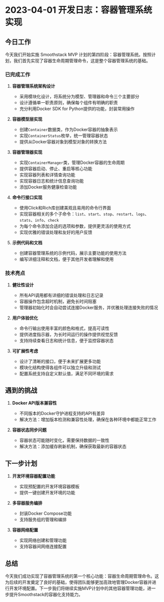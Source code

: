 # 2023-04-01 开发日志：容器管理系统实现

## 今日工作

今天我们开始实施 Smoothstack MVP 计划的第四阶段：容器管理系统。按照计划，我们首先实现了容器生命周期管理命令，这是整个容器管理系统的基础。

### 已完成工作

1. **容器管理系统架构设计**
   - 采用模块化设计，将系统分为模型、管理器和命令三个主要部分
   - 设计遵循单一职责原则，确保每个组件有明确的职责
   - 充分利用Docker SDK for Python提供的功能，封装常用操作

2. **容器模型层实现**
   - 创建`Container`数据类，作为Docker容器的抽象表示
   - 实现`ContainerStatus`枚举，统一管理容器状态
   - 提供从Docker容器对象到模型对象的转换方法

3. **容器管理器实现**
   - 实现`ContainerManager`类，管理Docker容器的生命周期
   - 提供容器启动、停止、重启等核心功能
   - 实现容器列表和详情查询功能
   - 实现容器日志和统计信息查询功能
   - 添加Docker服务健康检查功能

4. **命令行接口实现**
   - 使用Click和Rich库创建美观且易用的命令行界面
   - 实现容器相关的多个子命令：`list`、`start`、`stop`、`restart`、`logs`、`stats`、`info`、`check`
   - 为每个命令添加合适的选项和参数，提供更灵活的使用方式
   - 实现优雅的错误处理和友好的用户反馈

5. **示例代码和文档**
   - 创建容器管理系统的示例代码，展示主要功能的使用方法
   - 编写详细注释和文档，便于其他开发者理解和使用

### 技术亮点

1. **健壮性设计**
   - 所有API调用都有详细的错误处理和日志记录
   - 容器操作包含超时机制，避免长时间阻塞
   - 管理器初始化时会自动尝试连接Docker服务，并优雅处理连接失败的情况

2. **用户体验优化**
   - 命令行输出使用丰富的颜色和格式，提高可读性
   - 提供进度指示器，为长时间运行的操作提供视觉反馈
   - 支持持续查看日志和统计信息，便于监控容器状态

3. **可扩展性考虑**
   - 设计了清晰的接口，便于未来扩展更多功能
   - 模块化结构使得各组件可以独立升级和测试
   - 配置系统支持自定义默认值，满足不同环境的需求

## 遇到的挑战

1. **Docker API版本兼容性**
   - 不同版本的Docker守护进程支持的API有差异
   - 解决方法：增加版本检测和兼容性处理，确保在各种环境中都能正常工作

2. **容器状态同步问题**
   - 容器状态可能随时变化，需要保持数据的一致性
   - 解决方法：添加缓存刷新机制，确保获取最新的容器状态

## 下一步计划

1. **开发环境容器配置功能**
   - 实现预配置的开发环境容器模板
   - 提供一键创建开发环境的功能

2. **多容器服务编排**
   - 封装Docker Compose功能
   - 支持服务组的管理和编排

3. **容器网络配置**
   - 实现网络创建和管理功能
   - 支持容器间网络连接配置

## 总结

今天我们成功实现了容器管理系统的第一个核心功能：容器生命周期管理命令。这为后续的开发奠定了良好的基础，使得团队能够更加高效地管理Docker容器并进行开发环境配置。下一步我们将继续实施MVP计划中的其他容器管理功能，进一步提升Smoothstack的容器化支持能力。 